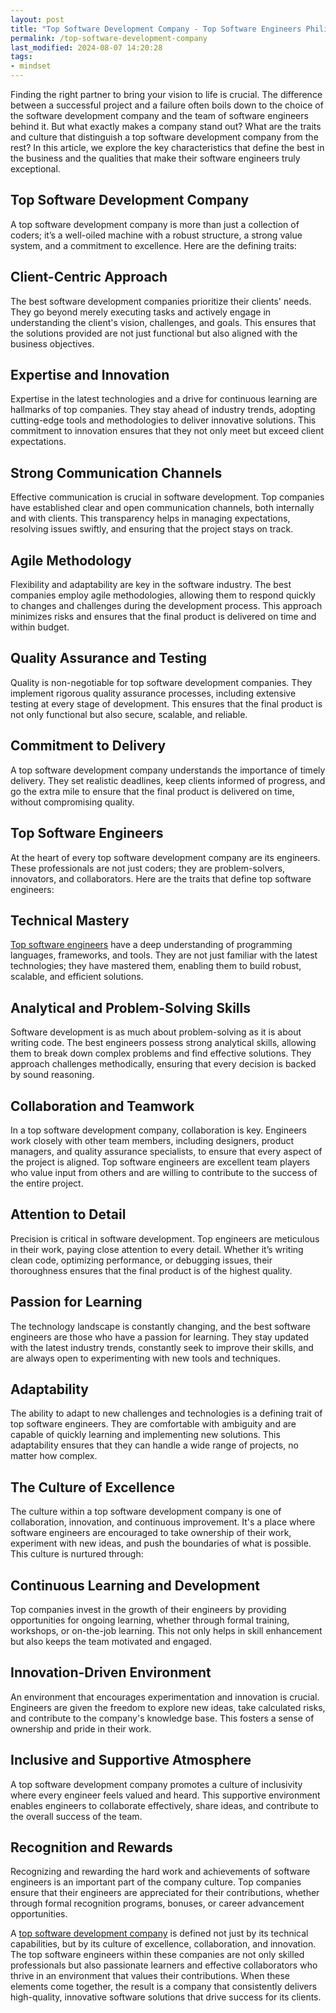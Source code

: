 ```yaml
---
layout: post
title: "Top Software Development Company - Top Software Engineers Philippines"
permalink: /top-software-development-company
last_modified: 2024-08-07 14:20:28
tags:
- mindset 
---
```


Finding the right partner to bring your vision to life is crucial. The
difference between a successful project and a failure often boils down to the
choice of the software development company and the team of software engineers
behind it. But what exactly makes a company stand out? What are the traits and
culture that distinguish a top software development company from the rest? In
this article, we explore the key characteristics that define the best in the
business and the qualities that make their software engineers truly exceptional.

## Top Software Development Company

A top software development company is more than just a collection of coders;
it’s a well-oiled machine with a robust structure, a strong value system, and
a commitment to excellence. Here are the defining traits:

## Client-Centric Approach

The best software development companies prioritize their clients' needs. They go
beyond merely executing tasks and actively engage in understanding the client's
vision, challenges, and goals.  This ensures that the solutions provided are not
just functional but also aligned with the business objectives.

## Expertise and Innovation

Expertise in the latest technologies and a drive for continuous learning are
hallmarks of top companies. They stay ahead of industry trends, adopting
cutting-edge tools and methodologies to deliver innovative solutions. This
commitment to innovation ensures that they not only meet but exceed client
expectations.

## Strong Communication Channels

Effective communication is crucial in software development. Top companies have
established clear and open communication channels, both internally and with
clients. This transparency helps in managing expectations, resolving issues
swiftly, and ensuring that the project stays on track.

## Agile Methodology

Flexibility and adaptability are key in the software industry. The best
companies employ agile methodologies, allowing them to respond quickly to
changes and challenges during the development process. This approach minimizes
risks and ensures that the final product is delivered on time and within budget.

## Quality Assurance and Testing

Quality is non-negotiable for top software development companies. They implement
rigorous quality assurance processes, including extensive testing at every stage
of development. This ensures that the final product is not only functional but
also secure, scalable, and reliable.

## Commitment to Delivery



A top software development company understands the importance of timely
delivery. They set realistic deadlines, keep clients informed of progress, and
go the extra mile to ensure that the final product is delivered on time, without
compromising quality.

## Top Software Engineers

At the heart of every top software development company are its engineers. These
professionals are not just coders; they are problem-solvers, innovators, and
collaborators. Here are the traits that define top software engineers:

## Technical Mastery

[Top software engineers](https://techblog.fullspeedtechnologies.com) have a deep
understanding of programming languages, frameworks, and tools. They are not just
familiar with the latest technologies; they have mastered them, enabling them to
build robust, scalable, and efficient solutions.

## Analytical and Problem-Solving Skills

Software development is as much about problem-solving as it is about writing
code. The best engineers possess strong analytical skills, allowing them to
break down complex problems and find effective solutions. They approach
challenges methodically, ensuring that every decision is backed by sound
reasoning.

## Collaboration and Teamwork

In a top software development company, collaboration is key. Engineers work
closely with other team members, including designers, product managers, and
quality assurance specialists, to ensure that every aspect of the project is
aligned.  Top software engineers are excellent team players who value input from
others and are willing to contribute to the success of the entire project.

## Attention to Detail

Precision is critical in software development. Top engineers are meticulous in
their work, paying close attention to every detail.  Whether it’s writing clean
code, optimizing performance, or debugging issues, their thoroughness ensures
that the final product is of the highest quality.

## Passion for Learning

The technology landscape is constantly changing, and the best software engineers
are those who have a passion for learning. They stay updated with the latest
industry trends, constantly seek to improve their skills, and are always open to
experimenting with new tools and techniques.

## Adaptability

The ability to adapt to new challenges and technologies is a defining trait of
top software engineers. They are comfortable with ambiguity and are capable of
quickly learning and implementing new solutions. This adaptability ensures that
they can handle a wide range of projects, no matter how complex.

## The Culture of Excellence

The culture within a top software development company is one of collaboration,
innovation, and continuous improvement.  It's a place where software engineers
are encouraged to take ownership of their work, experiment with new ideas, and
push the boundaries of what is possible. This culture is nurtured through:

## Continuous Learning and Development

Top companies invest in the growth of their engineers by providing opportunities
for ongoing learning, whether through formal training, workshops, or on-the-job
learning. This not only helps in skill enhancement but also keeps the team
motivated and engaged.

## Innovation-Driven Environment

An environment that encourages experimentation and innovation is crucial.
Engineers are given the freedom to explore new ideas, take calculated risks, and
contribute to the company's knowledge base. This fosters a sense of ownership
and pride in their work.

## Inclusive and Supportive Atmosphere

A top software development company promotes a culture of inclusivity where every
engineer feels valued and heard.  This supportive environment enables engineers
to collaborate effectively, share ideas, and contribute to the overall success
of the team.

## Recognition and Rewards

Recognizing and rewarding the hard work and achievements of software engineers
is an important part of the company culture.  Top companies ensure that their
engineers are appreciated for their contributions, whether through formal
recognition programs, bonuses, or career advancement opportunities.

A [top software development company](https://www.fullspeedtechnologies.com) is
defined not just by its technical capabilities, but by its culture of
excellence, collaboration, and innovation. The top software engineers within
these companies are not only skilled professionals but also passionate learners
and effective collaborators who thrive in an environment that values their
contributions. When these elements come together, the result is a company that
consistently delivers high-quality, innovative software solutions that drive
success for its clients.
